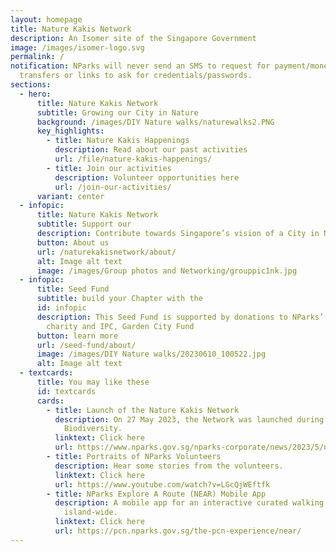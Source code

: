 ```yaml
---
layout: homepage
title: Nature Kakis Network
description: An Isomer site of the Singapore Government
image: /images/isomer-logo.svg
permalink: /
notification: NParks will never send an SMS to request for payment/money
  transfers or links to ask for credentials/passwords.
sections:
  - hero:
      title: Nature Kakis Network
      subtitle: Growing our City in Nature
      background: /images/DIY Nature walks/naturewalks2.PNG
      key_highlights:
        - title: Nature Kakis Happenings
          description: Read about our past activities
          url: /file/nature-kakis-happenings/
        - title: Join our activities
          description: Volunteer opportunities here
          url: /join-our-activities/
      variant: center
  - infopic:
      title: Nature Kakis Network
      subtitle: Support our
      description: Contribute towards Singapore’s vision of a City in Nature
      button: About us
      url: /naturekakisnetwork/about/
      alt: Image alt text
      image: /images/Group photos and Networking/grouppic1nk.jpg
  - infopic:
      title: Seed Fund
      subtitle: build your Chapter with the
      id: infopic
      description: This Seed Fund is supported by donations to NParks’ registered
        charity and IPC, Garden City Fund
      button: learn more
      url: /seed-fund/about/
      image: /images/DIY Nature walks/20230610_100522.jpg
      alt: Image alt text
  - textcards:
      title: You may like these
      id: textcards
      cards:
        - title: Launch of the Nature Kakis Network
          description: On 27 May 2023, the Network was launched during the Festival of
            Biodiversity.
          linktext: Click here
          url: https://www.nparks.gov.sg/nparks-corporate/news/2023/5/new-nparks-initiatives-to-strengthen-ecological-connectivity-and-encourage-community-stewardship-to-further-city-in-nature-vision
        - title: Portraits of NParks Volunteers
          description: Hear some stories from the volunteers.
          linktext: Click here
          url: https://www.youtube.com/watch?v=LGcQjWEftfk
        - title: NParks Explore A Route (NEAR) Mobile App
          description: A mobile app for an interactive curated walking experience
            island-wide.
          linktext: Click here
          url: https://pcn.nparks.gov.sg/the-pcn-experience/near/
---
```

